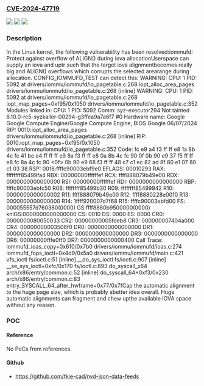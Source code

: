 ### [CVE-2024-47719](https://cve.mitre.org/cgi-bin/cvename.cgi?name=CVE-2024-47719)
![](https://img.shields.io/static/v1?label=Product&message=Linux&color=blue)
![](https://img.shields.io/static/v1?label=Version&message=51fe6141f0f6%3C%20cd6dd564ae7d%20&color=brighgreen)
![](https://img.shields.io/static/v1?label=Vulnerability&message=n%2Fa&color=brighgreen)

### Description

In the Linux kernel, the following vulnerability has been resolved:iommufd: Protect against overflow of ALIGN() during iova allocationUserspace can supply an iova and uptr such that the target iova alignmentbecomes really big and ALIGN() overflows which corrupts the selected arearange during allocation. CONFIG_IOMMUFD_TEST can detect this:   WARNING: CPU: 1 PID: 5092 at drivers/iommu/iommufd/io_pagetable.c:268 iopt_alloc_area_pages drivers/iommu/iommufd/io_pagetable.c:268 [inline]   WARNING: CPU: 1 PID: 5092 at drivers/iommu/iommufd/io_pagetable.c:268 iopt_map_pages+0xf95/0x1050 drivers/iommu/iommufd/io_pagetable.c:352   Modules linked in:   CPU: 1 PID: 5092 Comm: syz-executor294 Not tainted 6.10.0-rc5-syzkaller-00294-g3ffea9a7a6f7 #0   Hardware name: Google Google Compute Engine/Google Compute Engine, BIOS Google 06/07/2024   RIP: 0010:iopt_alloc_area_pages drivers/iommu/iommufd/io_pagetable.c:268 [inline]   RIP: 0010:iopt_map_pages+0xf95/0x1050 drivers/iommu/iommufd/io_pagetable.c:352   Code: fc e9 a4 f3 ff ff e8 1a 8b 4c fc 41 be e4 ff ff ff e9 8a f3 ff ff e8 0a 8b 4c fc 90 0f 0b 90 e9 37 f5 ff ff e8 fc 8a 4c fc 90 <0f> 0b 90 e9 68 f3 ff ff 48 c7 c1 ec 82 ad 8f 80 e1 07 80 c1 03 38   RSP: 0018:ffffc90003ebf9e0 EFLAGS: 00010293   RAX: ffffffff85499fa4 RBX: 00000000ffffffef RCX: ffff888079b49e00   RDX: 0000000000000000 RSI: 00000000ffffffef RDI: 0000000000000000   RBP: ffffc90003ebfc50 R08: ffffffff85499b30 R09: ffffffff85499942   R10: 0000000000000002 R11: ffff888079b49e00 R12: ffff8880228e0010   R13: 0000000000000000 R14: 1ffff920007d7f68 R15: ffffc90003ebfd00   FS:  000055557d760380(0000) GS:ffff8880b9500000(0000) knlGS:0000000000000000   CS:  0010 DS: 0000 ES: 0000 CR0: 0000000080050033   CR2: 00000000005fdeb8 CR3: 000000007404a000 CR4: 00000000003506f0   DR0: 0000000000000000 DR1: 0000000000000000 DR2: 0000000000000000   DR3: 0000000000000000 DR6: 00000000fffe0ff0 DR7: 0000000000000400   Call Trace:    <TASK>    iommufd_ioas_copy+0x610/0x7b0 drivers/iommu/iommufd/ioas.c:274    iommufd_fops_ioctl+0x4d9/0x5a0 drivers/iommu/iommufd/main.c:421    vfs_ioctl fs/ioctl.c:51 [inline]    __do_sys_ioctl fs/ioctl.c:907 [inline]    __se_sys_ioctl+0xfc/0x170 fs/ioctl.c:893    do_syscall_x64 arch/x86/entry/common.c:52 [inline]    do_syscall_64+0xf3/0x230 arch/x86/entry/common.c:83    entry_SYSCALL_64_after_hwframe+0x77/0x7fCap the automatic alignment to the huge page size, which is probably abetter idea overall. Huge automatic alignments can fragment and chew upthe available IOVA space without any reason.

### POC

#### Reference
No PoCs from references.

#### Github
- https://github.com/fkie-cad/nvd-json-data-feeds

